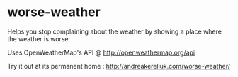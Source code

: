 # worse-weather
Helps you stop complaining about the weather by showing a place where the weather is worse.

Uses OpenWeatherMap's API @ http://openweathermap.org/api

Try it out at its permanent home : http://andreakereliuk.com/worse-weather/
